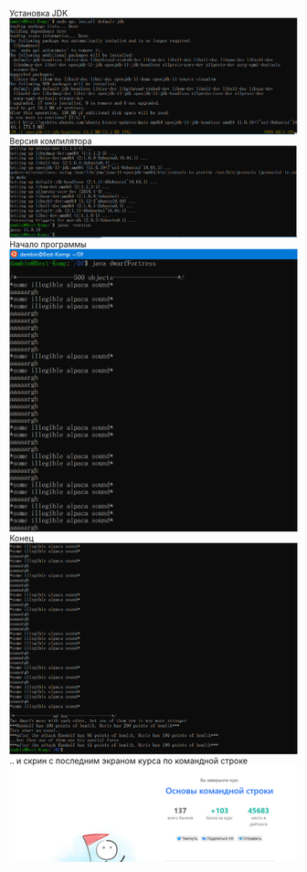 Установка JDK
![jdk installation](https://github.com/zrdpsh/boop/blob/main/ubuntu/default-jre.PNG)
Версия компилятора
![jdk installation](https://github.com/zrdpsh/boop/blob/main/ubuntu/javac-version.PNG)
Начало программы  
![first screen with program running](https://github.com/zrdpsh/boop/blob/main/ubuntu/dwarfFortress_start.PNG)
Конец  
![second screen with program running](https://github.com/zrdpsh/boop/blob/main/ubuntu/dwarfFortress_finish.PNG)
.. и скрин c последним экраном курса по командной строке 
![jdk installation](https://github.com/zrdpsh/boop/blob/main/ubuntu/finished_the_course.PNG)
